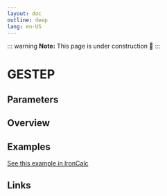 ```yaml
---
layout: doc
outline: deep
lang: en-US
---
```


::: warning
**Note:** This page is under construction 🚧
:::

# GESTEP

## Parameters

## Overview

## Examples

[See this example in IronCalc](https://app.ironcalc.com/?filename=gestep)

## Links